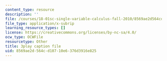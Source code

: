 ```yaml
---
content_type: resource
description: ''
file: /courses/18-01sc-single-variable-calculus-fall-2010/8569ae2d564cd10710e6376d3916e825_R9a_NHXrBcg.srt
file_type: application/x-subrip
learning_resource_types: []
license: https://creativecommons.org/licenses/by-nc-sa/4.0/
ocw_type: OCWFile
resourcetype: Other
title: 3play caption file
uid: 8569ae2d-564c-d107-10e6-376d3916e825
---
```

